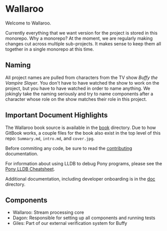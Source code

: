 # Wallaroo

Welcome to Wallaroo. 

Currently everything that we want version for the project is stored in this monorepo. Why a monorepo? At the moment, we are regularly making changes cut across multiple sub-projects. It makes sense to keep them all together in a single monorepo at this time.

## Naming

All project names are pulled from characters from the TV show _Buffy the Vampire Slayer_. You don't have to have watched the show to work on the project, but you have to have watched in order to name anything. We jokingly take the naming seriously and try to name components after a character whose role on the show matches their role in this project.

## Important Document Highlights

The Wallaroo book source is available in the [book](book/) directory. Due to how GitBook works, a couple files for the book also exist in the top level of this repo: `Summary.md`, `intro.md`, and `cover.jpg`.

Before commiting any code, be sure to read the [contributing](CONTRIBUTING.md) documentation.

For information about using LLDB to debug Pony programs, please see the [Pony LLDB Cheatsheet](https://www.ponylang.org/reference/pony-lldb-cheatsheet/).

Additional documentation, including developer onboarding is in the [doc](doc/) directory.
 
## Components

* Wallaroo: Stream processing core
* Dagon: Responsible for setting up all components and running tests
* Giles: Part of our external verification system for Buffy


